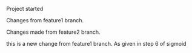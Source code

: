 Project started

Changes from feature1 branch.

Changes made from feature2 branch. 

this is a new change from feature1 branch. As given in step 6 of sigmoid


